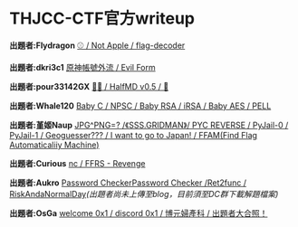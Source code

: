 # THJCC-CTF官方writeup
**出題者:Flydragon**
[⚾ / Not Apple / flag-decoder](https://flydragonw.github.io/posts/thjcc_writeup "link")
  
**出題者:dkri3c1**
[原神帳號外流 / Evil Form](https://dkri3c1.github.io/p/thjcc-misc-部分官方詳解/ "link")

**出題者:pour33142GX**
[🦊🌽 / HalfMD v0.5 / 🥒](https://hackmd.io/@pour33142GX/B1q6JzFbA "link")

**出題者:Whale120**
[Baby C / NPSC / Baby RSA / iRSA / Baby AES / PELL](https://hackmd.io/@Whale120/THJCC_2024 "link")

**出題者:堇姬Naup**
[JPG^PNG=? /《SSS.GRIDMAN》/ PYC REVERSE / PyJail-0 / PyJail-1 / Geoguesser??? / I want to go to Japan! / FFAM(Find Flag Automaticaliiy Machine)](https://naupjjin.github.io/2024/05/05/THJCC-office-Writeup/ "link")

**出題者:Curious**
[nc / FFRS - Revenge](https://github.com/Curious-Lucifer/My_CTF_Challenges/tree/master/THJCC_CTF_2024 "link")

**出題者:Aukro**
[Password CheckerPassword Checker /Ret2func / RiskAndaNormalDay]( "link")*(出題者尚未上傳至blog，目前須至DC群下載解題檔案)*

**出題者:OsGa**
[welcome 0x1 / discord 0x1 / 博元婦產科 / 出題者大合照！](https://blog.osga.lol/p/thjcc/ "link")
